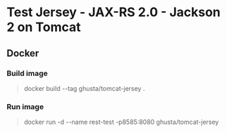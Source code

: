 # Test Jersey - JAX-RS 2.0 - Jackson 2 on Tomcat 

## Docker

### Build image

> docker build --tag ghusta/tomcat-jersey .

### Run image

> docker run -d --name rest-test -p8585:8080 ghusta/tomcat-jersey
